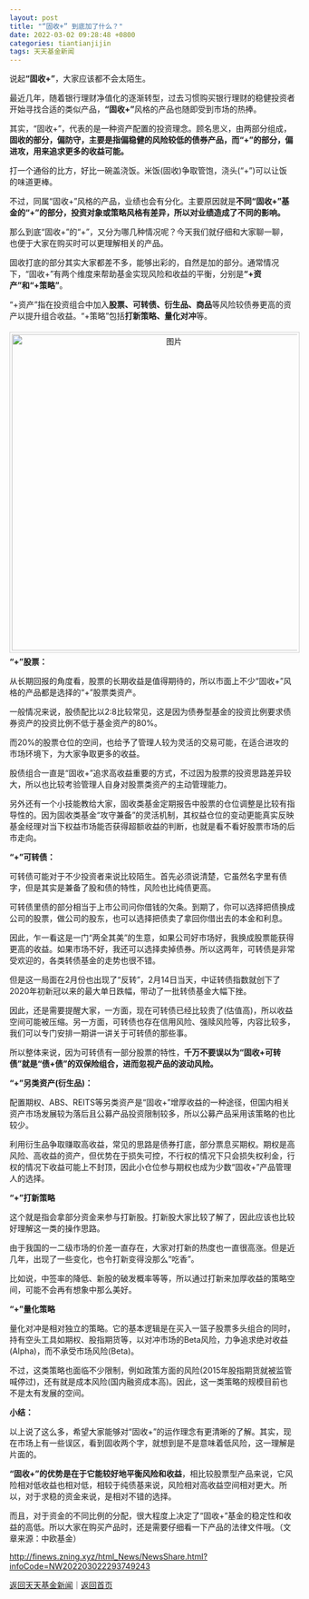 ```yaml
---
layout: post
title: "“固收+” 到底加了什么？"
date: 2022-03-02 09:28:48 +0800
categories: tiantianjijin
tags: 天天基金新闻
---
```

<p>说起<strong>“固收+”</strong>，大家应该都不会太陌生。</p>
 <p>最近几年，随着银行理财净值化的逐渐转型，过去习惯购买银行理财的稳健投资者开始寻找合适的类似产品，<strong>“固收+”</strong>风格的产品也随即受到市场的热捧。</p>
 <p>其实，“固收+”，代表的是一种资产配置的投资理念。顾名思义，由两部分组成，<strong>固收的部分，偏防守，主要是指偏稳健的风险较低的债券产品，而“+”的部分，偏进攻，用来追求更多的收益可能。</strong></p>
 <p>打一个通俗的比方，好比一碗盖浇饭。米饭(固收)争取管饱，浇头(“+”)可以让饭的味道更棒。</p>
 <p>不过，同属“固收+”风格的产品，业绩也会有分化。主要原因就是<strong>不同“固收+”基金的“+”的部分，投资对象或策略风格有差异，所以对业绩造成了不同的影响。 </strong></p>
 <p>那么到底“固收+”的“+”，又分为哪几种情况呢？今天我们就仔细和大家聊一聊，也便于大家在购买时可以更理解相关的产品。</p>
 <p>固收打底的部分其实大家都差不多，能够出彩的，自然是加的部分。通常情况下，“固收+”有两个维度来帮助基金实现风险和收益的平衡，分别是<strong>“+资产”和“+策略”</strong>。</p>
 <p>“+资产”指在投资组合中加入<strong>股票、可转债、衍生品、商品</strong>等风险较债券更高的资产以提升组合收益。“+策略”包括<strong>打新策略、量化对冲</strong>等。</p>
 <p><center><img src="https://dfscdn.dfcfw.com/download/D24872439807626439109_w641h429.jpg" alt="图片" width="557" style="border:#d1d1d1 1px solid;padding:3px;margin:5px 0;" /></center><center style="text-align:left;"><strong><span></span>“+”股票：</strong></center></p><p>从长期回报的角度看，股票的长期收益是值得期待的，所以市面上不少“固收+”风格的产品都是选择的“+”股票类资产。</p>
 <p>一般情况来说，股债配比以2:8比较常见，这是因为债券型基金的投资比例要求债券资产的投资比例不低于基金资产的80%。</p>
 <p>而20%的股票仓位的空间，也给予了管理人较为灵活的交易可能，在适合进攻的市场环境下，为大家争取更多的收益。</p>
 <p>股债组合一直是“固收+”追求高收益重要的方式，不过因为股票的投资思路差异较大，所以也比较考验管理人自身对股票类资产的主动管理能力。</p>
 <p>另外还有一个小技能教给大家，固收类基金定期报告中股票的仓位调整是比较有指导性的。因为固收类基金“攻守兼备”的灵活机制，其权益仓位的变动更能真实反映基金经理对当下权益市场能否获得超额收益的判断，也就是看不看好股票市场的后市走向。</p>
 <p><strong>“+”可转债：</strong></p>
 <p>可转债可能对于不少投资者来说比较陌生。首先必须说清楚，它虽然名字里有债字，但是其实是兼备了股和债的特性，风险也比纯债更高。</p>
 <p>可转债里债的部分相当于上市公司问你借钱的欠条。到期了，你可以选择把债换成公司的股票，做公司的股东，也可以选择把债卖了拿回你借出去的本金和利息。</p>
 <p>因此，乍一看这是一门“两全其美”的生意，如果公司好市场好，我换成股票能获得更高的收益。如果市场不好，我还可以选择卖掉债券。所以这两年，可转债是非常受欢迎的，各类转债基金的走势也很不错。</p>
 <p>但是这一局面在2月份也出现了“反转”，2月14日当天，中证转债指数就创下了2020年初新冠以来的最大单日跌幅，带动了一批转债基金大幅下挫。</p>
 <p>因此，还是需要提醒大家，一方面，现在可转债已经比较贵了(估值高)，所以收益空间可能被压缩。另一方面，可转债也存在信用风险、强赎风险等，内容比较多，我们可以专门安排一期讲一讲关于可转债的那些事。</p>
 <p>所以整体来说，因为可转债有一部分股票的特性，<strong>千万不要误以为“固收+可转债”就是“债+债”的双保险组合，进而忽视产品的波动风险。</strong></p>
 <p><strong>“+”另类资产(衍生品)：</strong></p>
 <p>配置期权、ABS、REITS等另类资产是“固收+”增厚收益的一种途径，但国内相关资产市场发展较为落后且公募产品投资限制较多，所以公募产品采用该策略的也比较少。</p>
 <p>利用衍生品争取赚取高收益，常见的思路是债券打底，部分票息买期权。期权是高风险、高收益的资产，但优势在于损失可控，不行权的情况下只会损失权利金，行权的情况下收益可能上不封顶，因此小仓位参与期权也成为少数“固收+”产品管理人的选择。</p>
 <p><strong>“+”打新策略</strong></p>
 <p>这个就是指会拿部分资金来参与打新股。打新股大家比较了解了，因此应该也比较好理解这一类的操作思路。</p>
 <p>由于我国的一二级市场的价差一直存在，大家对打新的热度也一直很高涨。但是近几年，出现了一些变化，也令打新变得没那么“吃香”。</p>
 <p>比如说，中签率的降低、新股的破发概率等等，所以通过打新来加厚收益的策略空间，可能不会再有想象中那么美好。</p>
 <p><strong>“+”量化策略</strong></p>
 <p>量化对冲是相对独立的策略。它的基本逻辑是在买入一篮子股票多头组合的同时，持有空头工具如期权、股指期货等，以对冲市场的Beta风险，力争追求绝对收益(Alpha)，而不承受市场风险(Beta)。</p>
 <p>不过，这类策略也面临不少限制，例如政策方面的风险(2015年股指期货就被监管喊停过)，还有就是成本风险(国内融资成本高)。因此，这一类策略的规模目前也不是太有发展的空间。</p>
 <p><strong>小结：</strong></p>
 <p>以上说了这么多，希望大家能够对“固收+”的运作理念有更清晰的了解。其实，现在市场上有一些误区，看到固收两个字，就想到是不是意味着低风险，这一理解是片面的。</p>
 <p><strong>“固收+”的优势是在于它能较好地平衡风险和收益</strong>，相比较股票型产品来说，它风险相对低收益也相对低，相较于纯债基来说，风险相对高收益空间相对更大。所以，对于求稳的资金来说，是相对不错的选择。</p>
 <p>而且，对于资金的不同比例的分配，很大程度上决定了“固收+”基金的稳定性和收益的高低。所以大家在购买产品时，还是需要仔细看一下产品的法律文件哦。（文章来源：中欧基金）</p>

<http://finews.zning.xyz/html_News/NewsShare.html?infoCode=NW202203022293749243>

[返回天天基金新闻](//finews.withounder.com/category/tiantianjijin.html)｜[返回首页](//finews.withounder.com/)